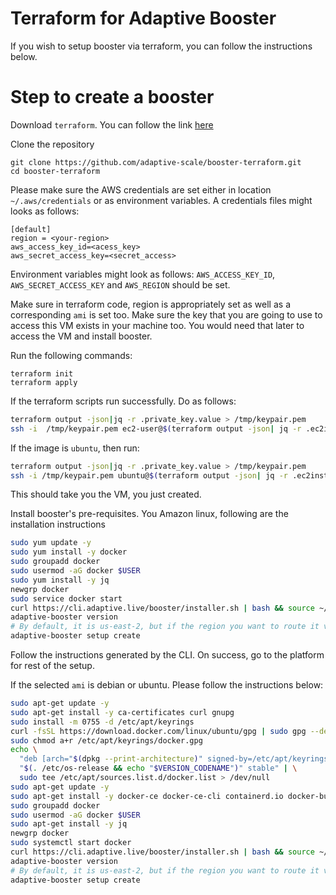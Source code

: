 # Terraform for Adaptive Booster 

If you wish to setup booster via terraform, you can follow the instructions below.

# Step to create a booster

Download `terraform`. You can follow the link [here](https://developer.hashicorp.com/terraform/downloads)

Clone the repository
```azure
git clone https://github.com/adaptive-scale/booster-terraform.git
cd booster-terraform
```

Please make sure the AWS credentials are set either in location `~/.aws/credentials` or as environment variables.
A credentials files might looks as follows:
```azure
[default]
region = <your-region>
aws_access_key_id=<acess_key>
aws_secret_access_key=<secret_access>
```

Environment variables might look as follows:
`AWS_ACCESS_KEY_ID`, `AWS_SECRET_ACCESS_KEY` and `AWS_REGION` should be set.

Make sure in terraform code, region is appropriately set as well as a corresponding `ami` is set too.
Make sure the key that you are going to use to access this VM exists in your machine too. You would need that later to access the VM and install booster.

Run the following commands:

```azure
terraform init 
terraform apply
```

If the terraform scripts run successfully. Do as follows:

```bash
terraform output -json|jq -r .private_key.value > /tmp/keypair.pem
ssh -i  /tmp/keypair.pem ec2-user@$(terraform output -json| jq -r .ec2instance.value)
```

If the image is `ubuntu`, then run:
```bash
terraform output -json|jq -r .private_key.value > /tmp/keypair.pem
ssh -i /tmp/keypair.pem ubuntu@$(terraform output -json| jq -r .ec2instance.value)
```

This should take you the VM, you just created.

Install booster's pre-requisites. You Amazon linux, following are the installation instructions
```bash
sudo yum update -y
sudo yum install -y docker
sudo groupadd docker
sudo usermod -aG docker $USER
sudo yum install -y jq
newgrp docker
sudo service docker start
curl https://cli.adaptive.live/booster/installer.sh | bash && source ~/.profile
adaptive-booster version
# By default, it is us-east-2, but if the region you want to route it via is ap-south-1, use this - `adaptive-booster setup create --region ap-south-1`
adaptive-booster setup create 
```

Follow the instructions generated by the CLI. On success, go to the platform for rest of the setup. 

If the selected `ami` is debian or ubuntu. Please follow the instructions below:

```bash
sudo apt-get update -y
sudo apt-get install -y ca-certificates curl gnupg
sudo install -m 0755 -d /etc/apt/keyrings
curl -fsSL https://download.docker.com/linux/ubuntu/gpg | sudo gpg --dearmor -o /etc/apt/keyrings/docker.gpg
sudo chmod a+r /etc/apt/keyrings/docker.gpg
echo \
  "deb [arch="$(dpkg --print-architecture)" signed-by=/etc/apt/keyrings/docker.gpg] https://download.docker.com/linux/ubuntu \
  "$(. /etc/os-release && echo "$VERSION_CODENAME")" stable" | \
  sudo tee /etc/apt/sources.list.d/docker.list > /dev/null
sudo apt-get update -y
sudo apt-get install -y docker-ce docker-ce-cli containerd.io docker-buildx-plugin docker-compose-plugin
sudo groupadd docker
sudo usermod -aG docker $USER
sudo apt-get install -y jq
newgrp docker
sudo systemctl start docker
curl https://cli.adaptive.live/booster/installer.sh | bash && source ~/.profile
adaptive-booster version
# By default, it is us-east-2, but if the region you want to route it via is ap-south-1, use this - `adaptive-booster setup create --region ap-south-1`
adaptive-booster setup create 
```
